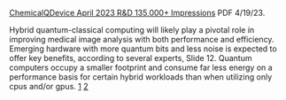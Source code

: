 [ChemicalQDevice April 2023 R&D 135,000+ Impressions](https://www.chemicalqdevice.com/chemicalqdevice-april-2023-rd-135000-impressions) PDF 4/19/23.

Hybrid quantum-classical computing will likely play a pivotal role in improving medical image analysis with both performance and efficiency. Emerging hardware with more quantum bits and less noise is expected to offer key benefits, according to several experts, Slide 12. Quantum computers occupy a smaller footprint and consume far less energy on a performance basis for certain hybrid workloads than when utilizing only cpus and/or gpus. [1](https://www.hpcwire.com/off-the-wire/atos-and-iqm-study-finds-76-of-global-hpc-datacenters-to-use-quantum-computing-by-2023/) [2](https://www.dell.com/en-us/dt/corporate/newsroom/announcements/detailpage.press-releases~usa~2022~11~20221114-dell-technologies-advances-high-performance-computing--and--ai-with-dell-poweredge-servers-and-dell-apex-innovation.htm#/filter-on/Country:en-us)
